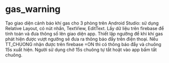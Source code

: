 # gas_warning
Tạo giao diện cảnh báo khí gas cho 3 phòng trên Android Studio: sử dụng Relative Layout, có nút nhấn, TextView, EditText. Lấy dữ liệu trên firebase để tính toán và đưa thông số lên giao diện app. Thiết lập ngưỡng để khi khí gas phát hiện được vượt ngưỡng sẽ đưa ra thông báo đẩy trên điện thoại. Nếu TT_CHUONG nhận được trên firebase =ON thì có thông báo đẩy và chuông 15s xuất hiện. Người sử dụng chở 15s chuông tự tắt hoặt vào app bấm tắt chuông.
